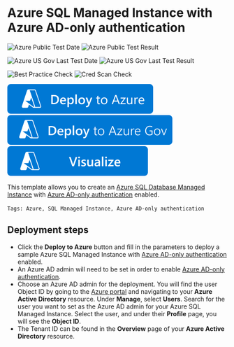 # Azure SQL Managed Instance with Azure AD-only authentication

![Azure Public Test Date](https://azurequickstartsservice.blob.core.windows.net/badges/quickstarts/microsoft.sql/sql-managed-instance-aad-only-auth/PublicLastTestDate.svg)
![Azure Public Test Result](https://azurequickstartsservice.blob.core.windows.net/badges/quickstarts/microsoft.sql/sql-managed-instance-aad-only-auth/PublicDeployment.svg)

![Azure US Gov Last Test Date](https://azurequickstartsservice.blob.core.windows.net/badges/quickstarts/microsoft.sql/sql-managed-instance-aad-only-auth/FairfaxLastTestDate.svg)
![Azure US Gov Last Test Result](https://azurequickstartsservice.blob.core.windows.net/badges/quickstarts/microsoft.sql/sql-managed-instance-aad-only-auth/FairfaxDeployment.svg)

![Best Practice Check](https://azurequickstartsservice.blob.core.windows.net/badges/quickstarts/microsoft.sql/sql-managed-instance-aad-only-auth/BestPracticeResult.svg)
![Cred Scan Check](https://azurequickstartsservice.blob.core.windows.net/badges/quickstarts/microsoft.sql/sql-managed-instance-aad-only-auth/CredScanResult.svg)

[![Deploy To Azure](https://raw.githubusercontent.com/Azure/azure-quickstart-templates/master/1-CONTRIBUTION-GUIDE/images/deploytoazure.svg?sanitize=true)](https://portal.azure.com/#create/Microsoft.Template/uri/https%3A%2F%2Fraw.githubusercontent.com%2FAzure%2Fazure-quickstart-templates%2Fmaster%2Fquickstarts%2Fmicrosoft.sql%2Fsql-managed-instance-aad-only-auth%2Fazuredeploy.json)
[![Deploy To Azure US Gov](https://raw.githubusercontent.com/Azure/azure-quickstart-templates/master/1-CONTRIBUTION-GUIDE/images/deploytoazuregov.svg?sanitize=true)](https://portal.azure.us/#create/Microsoft.Template/uri/https%3A%2F%2Fraw.githubusercontent.com%2FAzure%2Fazure-quickstart-templates%2Fmaster%2Fquickstarts%2Fmicrosoft.sql%2Fsql-managed-instance-aad-only-auth%2Fazuredeploy.json)
[![Visualize](https://raw.githubusercontent.com/Azure/azure-quickstart-templates/master/1-CONTRIBUTION-GUIDE/images/visualizebutton.svg?sanitize=true)](http://armviz.io/#/?load=https%3A%2F%2Fraw.githubusercontent.com%2FAzure%2Fazure-quickstart-templates%2Fmaster%2Fquickstarts%2Fmicrosoft.sql%2Fsql-managed-instance-aad-only-auth%2Fazuredeploy.json)

This template allows you to create an [Azure SQL Database Managed Instance](https://docs.microsoft.com/azure/azure-sql/managed-instance/sql-managed-instance-paas-overview) with [Azure AD-only authentication](https://docs.microsoft.com/azure/azure-sql/database/authentication-aad-only-auth) enabled.

`Tags: Azure, SQL Managed Instance, Azure AD-only authentication`

## Deployment steps

- Click the **Deploy to Azure** button and fill in the parameters to deploy a sample Azure SQL Managed Instance with [Azure AD-only authentication](https://docs.microsoft.com/azure/azure-sql/database/authentication-aad-only-auth) enabled.
- An Azure AD admin will need to be set in order to enable [Azure AD-only authentication](https://docs.microsoft.com/azure/azure-sql/database/authentication-aad-only-auth).
- Choose an Azure AD admin for the deployment. You will find the user Object ID by going to the [Azure portal](https://portal.azure.com) and navigating to your **Azure Active Directory** resource. Under **Manage**, select **Users**. Search for the user you want to set as the Azure AD admin for your Azure SQL Managed Instance. Select the user, and under their **Profile** page, you will see the **Object ID**.
- The Tenant ID can be found in the **Overview** page of your **Azure Active Directory** resource.
